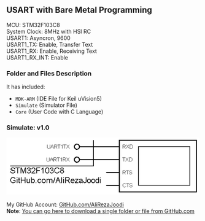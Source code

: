 ## USART with Bare Metal Programming
              
MCU:     	STM32F103C8  
System Clock:	8MHz with HSI RC  
USART1:		Asyncron, 9600  
USART1_TX:	Enable, Transfer Text  
USART1_RX:	Enable, Receiving Text  
USART1_RX_INT:	Enable  

### Folder and Files Description
It has included:
- `MDK-ARM` (IDE File for Keil uVision5)
- `Simulate` (Simulator File)
- `Core` (User Code with C Language)

### Simulate: v1.0
![](Simulate/v1.0.png)

My GitHub Account: [GitHub.com/AliRezaJoodi](https://github.com/AliRezaJoodi)  
**Note**: [You can go here to download a single folder or file from GitHub.com](https://minhaskamal.github.io/DownGit/#/home)

